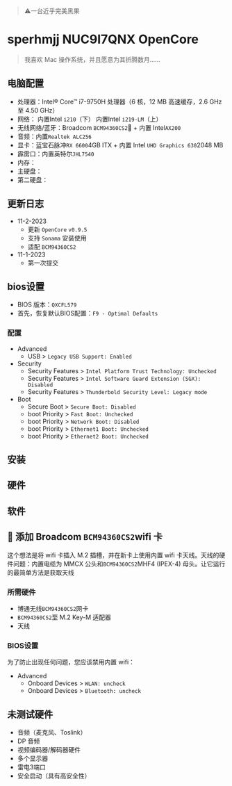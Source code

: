 > ⚠️一台近乎完美黑果

# sperhmjj NUC9I7QNX OpenCore

> 我喜欢 Mac 操作系统，并且愿意为其折腾数月……

## 电脑配置

- 处理器：Intel® Core™ i7-9750H 处理器（6 核，12 MB 高速缓存，2.6 GHz 至 4.50 GHz）
- 网络： 内置Intel `i210`（下） 内置Intel `i219-LM`（上）
- 无线网络/蓝牙：Broadcom `BCM94360CS2`🔧 + 内置 Intel`AX200`
- 音频：内置`Realtek ALC256`
- 显卡：蓝宝石脉冲`RX 6600`4GB ITX + 内置 Intel `UHD Graphics 630`2048 MB
- 霹雳口：内置英特尔`JHL7540`
- 内存：
- 主硬盘：
- 第二硬盘：

## 更新日志

- 11-2-2023
  - 更新 `OpenCore` `v0.9.5`
  - 支持 `Sonama` 安装使用
  - 适配 `BCM94360CS2`
- 11-1-2023
  - 第一次提交

## bios设置

- BIOS 版本：`QXCFL579`
- 首先，恢复默认BIOS配置：`F9 - Optimal Defaults`

### 配置

- Advanced
  - USB > `Legacy USB Support: Enabled`
- Security
  - Security Features > `Intel Platform Trust Technology: Unchecked`
  - Security Features > `Intel Software Guard Extension (SGX): Disabled`
  - Security Features > `Thunderbold Security Level: Legacy mode`
- Boot
  - Secure Boot > `Secure Boot: Disabled`
  - boot Priority > `Fast Boot: Unchecked`
  - boot Priority > `Network Boot: Disabled`
  - boot Priority > `Ethernet1 Boot: Unchecked`
  - boot Priority > `Ethernet2 Boot: Unchecked`

## 安装

## 硬件

## 软件

## 🔧 添加 Broadcom `BCM94360CS2`wifi 卡

这个想法是将 wifi 卡插入 M.2 插槽，并在新卡上使用内置 wifi 卡天线。天线的硬件问题：内置电缆为 MMCX 公头和`BCM94360CS2`MHF4 (IPEX-4) 母头。让它运行的最简单方法是获取天线

### 所需硬件

- 博通无线`BCM94360CS2`网卡
- `BCM94360CS2`至 M.2 Key-M 适配器
- 天线

### BIOS设置

为了防止出现任何问题，您应该禁用内置 wifi：

- Advanced
  - Onboard Devices > `WLAN: uncheck`
  - Onboard Devices > `Bluetooth: uncheck`

## 未测试硬件

- 音频（麦克风、Toslink）
- DP 音频
- 视频编码器/解码器硬件
- 多个显示器
- 雷电3端口
- 安全启动（具有高安全性）